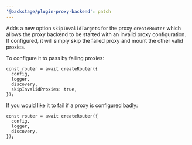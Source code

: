 ```yaml
---
'@backstage/plugin-proxy-backend': patch
---
```


Adds a new option `skipInvalidTargets` for the proxy `createRouter` which allows the proxy backend to be started with an invalid proxy configuration. If configured, it will simply skip the failed proxy and mount the other valid proxies.

To configure it to pass by failing proxies:

```
const router = await createRouter({
  config,
  logger,
  discovery,
  skipInvalidProxies: true,
});
```

If you would like it to fail if a proxy is configured badly:

```
const router = await createRouter({
  config,
  logger,
  discovery,
});
```
